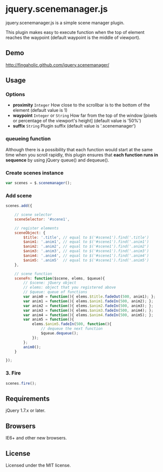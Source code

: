 # jquery.scenemanager.js

jquery.scenemanager.js is a simple scene manager plugin.

This plugin makes easy to execute function when the top of element reaches the waypoint (default waypoint is the middle of viewport).

## Demo

http://fingaholic.github.com/jquery.scenemanager/

## Usage

### Options

* **proximity** `Integer` How close to the scrollbar is to the bottom of the element (default value is 1)
* **waypoint** `Integer` or `String` How far from the top of the window \[pixels or percentage of the viewport's height\] (default value is '50%')
* **suffix** `String` Plugin suffix (default value is '.scenemanager')

### queueing function

Although there is a possibility that each function would start at the same time when you scroll rapidly, this plugin ensures that **each function runs in sequence** by using jQuery queue() and dequeue().

### Create scenes instance

```javascript
var scenes = $.scenemanager();
```

### Add scene

```javascript
scenes.add({

	// scene selector
	sceneSelector: '#scene1',

	// register elements
	sceneObject: {
		$title: '.title', // equal to $('#scene1').find('.title')
		$anim1: '.anim1', // equal to $('#scene1').find('.anim1')
		$anim2: '.anim2', // equal to $('#scene1').find('.anim2')
		$anim3: '.anim3', // equal to $('#scene1').find('.anim3')
		$anim4: '.anim4', // equal to $('#scene1').find('.anim4')
		$anim5: '.anim5'  // equal to $('#scene1').find('.anim5')
	},

	// scene function
	sceneFn: function($scene, elems, $queue){
		// $scene: jQuery object
		// elems: object that you registered above
		// $queue: queue of functions
		var anim0 = function(){ elems.$title.fadeOut(500, anim1); };
		var anim1 = function(){ elems.$anim1.fadeIn(500, anim2); };
		var anim2 = function(){ elems.$anim2.fadeIn(500, anim3); };
		var anim3 = function(){ elems.$anim3.fadeIn(500, anim4); };
		var anim4 = function(){ elems.$anim4.fadeIn(500, anim5); };
		var anim5 = function(){
			elems.$anim5.fadeIn(500, function(){
				// dequeue the next function
				$queue.dequeue();
			});
		};
		anim0();
	}

});
```

### 3. Fire

```javascript
scenes.fire();
```

## Requirements

jQuery 1.7.x or later.

## Browsers

IE6+ and other new browsers.

## License

Licensed under the MIT license.
